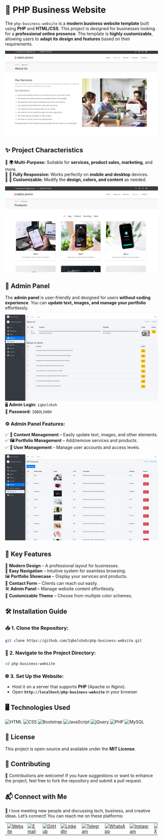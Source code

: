 # 🏢 PHP Business Website  

The `php-business-website` is a **modern business website template** built using **PHP** and **HTML/CSS**. This project is designed for businesses looking for a **professional online presence**. The template is **highly customizable**, allowing users to **adapt its design and features** based on their requirements.  

![🌍 Business Website](https://github.com/Iqbolshoh/php-business-website/blob/main/assets/img/banner-1.png)  

## ✨ Project Characteristics 

🔹 **🌍 Multi-Purpose:** Suitable for **services, product sales, marketing**, and more.  
🔹 **📱 Fully Responsive:** Works perfectly on **mobile and desktop** devices.  
🔹 **🎨 Customizable:** Modify the **design, colors, and content** as needed.  

![📊 Business Showcase](https://github.com/Iqbolshoh/php-business-website/blob/main/assets/img/banner-2.png)  

## 🔑 Admin Panel  

The **admin panel** is user-friendly and designed for users **without coding experience**. You can **update text, images, and manage your portfolio** effortlessly.  

![🛠️ Admin Panel](https://github.com/Iqbolshoh/php-business-website/blob/main/assets/img/admin-panel-1.png)  
🖥 **Admin Login:** `iqbolshoh`  
🔑 **Password:** `IQBOLSHOH`  

### ⚙️ **Admin Panel Features:** 

✅ **📄 Content Management** – Easily update text, images, and other elements.  
✅ **🖼️ Portfolio Management** – Add/remove services and products.  
✅ **👥 User Management** – Manage user accounts and access levels.  

![⚙️ Admin Dashboard](https://github.com/Iqbolshoh/php-business-website/blob/main/assets/img/admin-panel-2.png)  

## 🚀 Key Features  

🎨 **Modern Design** – A professional layout for businesses.  
🔗 **Easy Navigation** – Intuitive system for seamless browsing.  
🖼️ **Portfolio Showcase** – Display your services and products.  
📩 **Contact Form** – Clients can reach out easily.  
🛠️ **Admin Panel** – Manage website content effortlessly.  
🎨 **Customizable Theme** – Choose from multiple color schemes.  

## 🛠 Installation Guide  

### 📥 1. **Clone the Repository:**  
```bash
git clone https://github.com/Iqbolshoh/php-business-website.git
```

### 📂 2. **Navigate to the Project Directory:**  
```bash
cd php-business-website
```

### 🌐 3. **Set Up the Website:**  
- Host it on a server that supports **PHP** (Apache or Nginx).  
- Open **`http://localhost/php-business-website`** in your browser.  


## 🖥 Technologies Used
![HTML](https://img.shields.io/badge/HTML-%23E34F26.svg?style=for-the-badge&logo=html5&logoColor=white)
![CSS](https://img.shields.io/badge/CSS-%231572B6.svg?style=for-the-badge&logo=css3&logoColor=white)
![Bootstrap](https://img.shields.io/badge/Bootstrap-%23563D7C.svg?style=for-the-badge&logo=bootstrap&logoColor=white)
![JavaScript](https://img.shields.io/badge/JavaScript-%23F7DF1C.svg?style=for-the-badge&logo=javascript&logoColor=black)
![jQuery](https://img.shields.io/badge/jQuery-%230e76a8.svg?style=for-the-badge&logo=jquery&logoColor=white)
![PHP](https://img.shields.io/badge/PHP-%23777BB4.svg?style=for-the-badge&logo=php&logoColor=white)
![MySQL](https://img.shields.io/badge/MySQL-%234479A1.svg?style=for-the-badge&logo=mysql&logoColor=white)

## 📜 License
This project is open-source and available under the **MIT License**.

## 🤝 Contributing  
🎯 Contributions are welcome! If you have suggestions or want to enhance the project, feel free to fork the repository and submit a pull request.

## 📬 Connect with Me  
💬 I love meeting new people and discussing tech, business, and creative ideas. Let’s connect! You can reach me on these platforms:

<div align="center">
  <table>
    <tr>
      <td>
        <a href="https://iqbolshoh.uz" target="_blank">
          <img src="https://img.icons8.com/color/48/domain.png" 
               height="40" width="40" alt="Website" title="Website" />
        </a>
      </td>
      <td>
        <a href="mailto:iilhomjonov777@gmail.com" target="_blank">
          <img src="https://github.com/gayanvoice/github-active-users-monitor/blob/master/public/images/icons/gmail.svg"
               height="40" width="40" alt="Email" title="Email" />
        </a>
      </td>
      <td>
        <a href="https://github.com/iqbolshoh" target="_blank">
          <img src="https://raw.githubusercontent.com/rahuldkjain/github-profile-readme-generator/master/src/images/icons/Social/github.svg"
               height="40" width="40" alt="GitHub" title="GitHub" />
        </a>
      </td>
      <td>
        <a href="https://www.linkedin.com/in/iqbolshoh/" target="_blank">
          <img src="https://github.com/gayanvoice/github-active-users-monitor/blob/master/public/images/icons/linkedin.svg"
               height="40" width="40" alt="LinkedIn" title="LinkedIn" />
        </a>
      </td>
      <td>
        <a href="https://t.me/iqbolshoh_777" target="_blank">
          <img src="https://github.com/gayanvoice/github-active-users-monitor/blob/master/public/images/icons/telegram.svg"
               height="40" width="40" alt="Telegram" title="Telegram" />
        </a>
      </td>
      <td>
        <a href="https://wa.me/998997799333" target="_blank">
          <img src="https://github.com/gayanvoice/github-active-users-monitor/blob/master/public/images/icons/whatsapp.svg"
               height="40" width="40" alt="WhatsApp" title="WhatsApp" />
        </a>
      </td>
      <td>
        <a href="https://instagram.com/iqbolshoh_777" target="_blank">
          <img src="https://raw.githubusercontent.com/rahuldkjain/github-profile-readme-generator/master/src/images/icons/Social/instagram.svg"
               height="40" width="40" alt="Instagram" title="Instagram" />
        </a>
      </td>
      <td>
        <a href="https://x.com/iqbolshoh_777" target="_blank">
          <img src="https://img.shields.io/badge/X-000000?style=for-the-badge&logo=x&logoColor=white"
               height="40" width="40" alt="X" title="X (Twitter)" />
        </a>
      </td>
      <td>
        <a href="https://www.youtube.com/@Iqbolshoh_777" target="_blank">
          <img src="https://raw.githubusercontent.com/rahuldkjain/github-profile-readme-generator/master/src/images/icons/Social/youtube.svg"
               height="40" width="40" alt="YouTube" title="YouTube" />
        </a>
      </td>
    </tr>
  </table>
</div>
